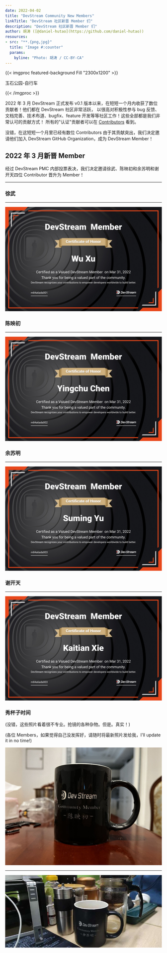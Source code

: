 ```yaml
---
date: 2022-04-02
title: "DevStream Community New Members"
linkTitle: "DevStream 社区新晋 Member 们"
description: "DevStream 社区新晋 Member 们"
author: 胡涛 ([@daniel-hutao](https://github.com/daniel-hutao))
resources:
- src: "**.{png,jpg}"
  title: "Image #:counter"
  params:
    byline: "Photo: 胡涛 / CC-BY-CA"
---
```


{{< imgproc featured-background Fill "2300x1200" >}}

玉石公园-自行车

{{< /imgproc >}}

2022 年 3 月 DevStream 正式发布 v0.1 版本以来，在短短一个月内收获了数位贡献者！他们都在 DevStream 社区非常活跃，
以很高对积极性参与 bug 反馈、文档完善、技术布道、bugfix、feature 开发等等社区工作！这些全部都是我们非常认可的贡献方式！
所有的"认证"贡献者可以在 [Contributors](https://www.devstream.io/zh/blog/devstream-community-new-members/) 看到。

没错，在这短短一个月里已经有数位 Contributors 由于其贡献突出，我们决定邀请他们加入 DevStream GitHub Organization，成为 DevStream Member！

## 2022 年 3 月新晋 Member

经过 DevStream PMC 内部投票表决，我们决定邀请徐武、陈映初和余苏明和谢开天四位 Contributor 晋升为 Member！

---

### 徐武

---

![](./xuwu.jpeg)

### 陈映初

---

![](./chenyingchu.jpeg)

### 余苏明

---

![](./yusuming.jpeg)

### 谢开天

---

![](./xiekaitian.jpeg)

### 秀杯子时间

(没错，这些照片看着很不专业。抢镜的各种杂物。但是。真实！)

(各位 Members，如果觉得自己没发挥好，请随时将最新照片发给我，I'll update it in no time!)

![](./cyc-cup.jpg)

---

![](./ysm-cup.jpg)
